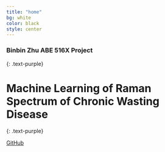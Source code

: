 ```yaml
---
title: "home"
bg: white
color: black
style: center
---
```


### Binbin Zhu ABE 516X Project
{: .text-purple}

<span class="fa-stack subtlecircle" style="font-size:100px; background:rgba(255,166,0,0.1)">
  <i class="fa fa-circle fa-stack-2x text-white"></i>
  <i class="fa fa-bicycle fa-stack-1x text-orange"></i>
</span>

# Machine Learning of Raman Spectrum of Chronic Wasting Disease
{: .text-purple}

[GitHub](https://github.com/juliachu216/Website)
